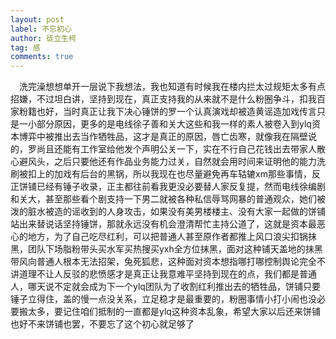 ```yaml
---
layout: post
label: 不忘初心
author: 徒立生柯
tag: 感
comments: true
---
```


　洗完澡想想单开一层说下我想法，我也知道有时候我在楼内拦太过规矩太多有点招嫌，不过坦白讲，坚持到现在，真正支持我的从来就不是什么粉圈争斗，扣我百家粉籍也好，当时真正让我下决心锤饼的罗一个认真演戏却被造黄谣造加戏传言只是一小部分原因，更多的是电线徐子善和关大这些和我一样的素人被卷入到ylq资本博弈中被推出去当作牺牲品，这才是真正的原因，唇亡齿寒，就像我在隔壁说的，罗尚且还能有工作室给他发个声明公关一下，实在不行自己花钱出去带家人散心避风头，之后只要他还有作品业务能力过关，自然就会用时间来证明他的能力洗刷被扣上的加戏有后台的黑锅，所以我现在也尽量避免再车轱辘xm那些事情，反正饼铺已经有锤子收录，正主都往前看我更没必要替人家反复提，然而电线徐编剧和关大，甚至那些看个剧支持一下男二就被各种私信辱骂网暴的普通观众，她们被泼的脏水被造的谣收到的人身攻击，如果没有美男楼楼主、没有大家一起做的饼铺站出来替说话坚持锤饼，那就永远没有机会澄清帮忙主持公道了，这就是资本最恶心的地方，为了自己吃尽红利，可以把普通人甚至原作者都推上风口浪尖扣锅抹黑，团队下场脂粉带头买水军买热搜买yxh全方位抹黑，面对这种铺天盖地的抹黑带风向普通人根本无法招架，兔死狐悲，这种面对资本想指哪打哪控制舆论完全不讲道理不让人反驳的悲愤感才是真正让我意难平坚持到现在的点，我们都是普通人，哪天说不定就会成为下一个ylq团队为了收割红利推出去的牺牲品，饼铺只要锤子立得住，盖的慢一点没关系，立足稳才是最重要的，粉圈事情小打小闹也没必要搬太多，要记住咱们抵制的一直都是ylq这种资本乱象，希望大家以后还来饼铺也好不来饼铺也罢，不要忘了这个初心就足够了